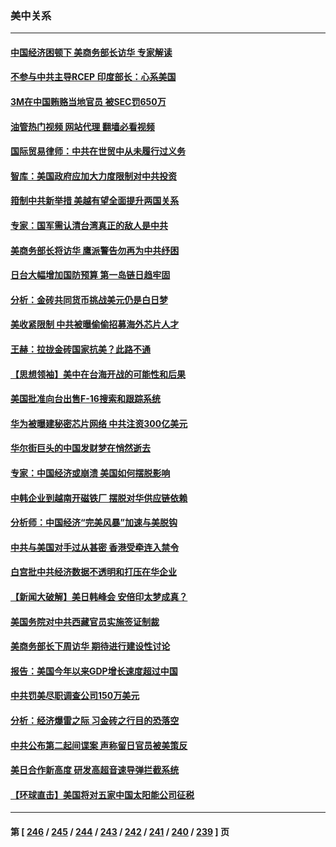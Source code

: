 ### 美中关系
---
#### [中国经济困顿下 美商务部长访华 专家解读](../../pages/nf1412576/n14061638.md?08272045) 
#### [不参与中共主导RCEP 印度部长：心系美国](../../pages/nf1412576/n14061506.md?08272045) 
#### [3M在中国贿赂当地官员 被SEC罚650万](../../pages/nf1412576/n14061275.md?08272045) 
#### [油管热门视频 网站代理 翻墙必看视频](http://138.2.39.72:81/youtube.html?epic-marker?08272045)
#### [国际贸易律师：中共在世贸中从未履行过义务](../../pages/nf1412576/n14060603.md?08272045) 
#### [智库：美国政府应加大力度限制对中共投资](../../pages/nf1412576/n14057588.md?08272045) 
#### [箝制中共新举措 美越有望全面提升两国关系](../../pages/nf1412576/n14060840.md?08272045) 
#### [专家：国军需认清台湾真正的敌人是中共](../../pages/nf1412576/n14060184.md?08272045) 
#### [美商务部长将访华 鹰派警告勿再为中共纾困](../../pages/nf1412576/n14060716.md?08272045) 
#### [日台大幅增加国防预算 第一岛链日趋牢固](../../pages/nf1412576/n14060653.md?08272045) 
#### [分析：金砖共同货币挑战美元仍是白日梦](../../pages/nf1412576/n14060563.md?08272045) 
#### [美收紧限制 中共被曝偷偷招募海外芯片人才](../../pages/nf1412576/n14060258.md?08272045) 
#### [王赫：拉拢金砖国家抗美？此路不通](../../pages/nf1412576/n14059944.md?08272045) 
#### [【思想领袖】美中在台海开战的可能性和后果](../../pages/nf1412576/n14045671.md?08272045) 
#### [美国批准向台出售F-16搜索和跟踪系统](../../pages/nf1412576/n14059781.md?08272045) 
#### [华为被曝建秘密芯片网络 中共注资300亿美元](../../pages/nf1412576/n14059542.md?08272045) 
#### [华尔街巨头的中国发财梦在悄然逝去](../../pages/nf1412576/n14059247.md?08272045) 
#### [专家：中国经济或崩溃 美国如何摆脱影响](../../pages/nf1412576/n14059150.md?08272045) 
#### [中韩企业到越南开磁铁厂 摆脱对华供应链依赖](../../pages/nf1412576/n14059037.md?08272045) 
#### [分析师：中国经济“完美风暴”加速与美脱钩](../../pages/nf1412576/n14059065.md?08272045) 
#### [中共与美国对手过从甚密 香港受牵连入禁令](../../pages/nf1412576/n14058592.md?08272045) 
#### [白宫批中共经济数据不透明和打压在华企业](../../pages/nf1412576/n14059035.md?08272045) 
#### [【新闻大破解】美日韩峰会 安倍印太梦成真？](../../pages/nf1412576/n14058924.md?08272045) 
#### [美国务院对中共西藏官员实施签证制裁](../../pages/nf1412576/n14058961.md?08272045) 
#### [美商务部长下周访华 期待进行建设性讨论](../../pages/nf1412576/n14058858.md?08272045) 
#### [报告：美国今年以来GDP增长速度超过中国](../../pages/nf1412576/n14058394.md?08272045) 
#### [中共罚美尽职调查公司150万美元](../../pages/nf1412576/n14058343.md?08272045) 
#### [分析：经济爆雷之际 习金砖之行目的恐落空](../../pages/nf1412576/n14058227.md?08272045) 
#### [中共公布第二起间谍案 声称留日官员被美策反](../../pages/nf1412576/n14058134.md?08272045) 
#### [美日合作新高度 研发高超音速导弹拦截系统](../../pages/nf1412576/n14057962.md?08272045) 
#### [【环球直击】美国将对五家中国太阳能公司征税](../../pages/nf1412576/n14057080.md?08272045) 

---
#### 第 [ [246](./246.md?08272045) / [245](./245.md?08272045) / [244](./244.md?08272045) / [243](./243.md?08272045) / [242](./242.md?08272045) / [241](./241.md?08272045) / [240](./240.md?08272045) / [239](./239.md?08272045) ] 页
